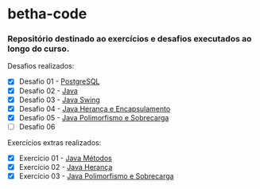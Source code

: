 # betha-code

### Repositório destinado ao exercícios e desafios executados ao longo do curso.


Desafios realizados:
- [X] Desafio 01 - [PostgreSQL](https://github.com/tjulioh/betha-code/blob/main/desafio/1/)
- [X] Desafio 02 - [Java](https://github.com/tjulioh/betha-code/blob/main/desafio/2/)
- [X] Desafio 03 - [Java Swing](https://github.com/tjulioh/betha-code/blob/main/desafio/3/)
- [X] Desafio 04 - [Java Herança e Encapsulamento](https://github.com/tjulioh/betha-code/blob/main/desafio/4/)
- [X] Desafio 05 - [Java Polimorfismo e Sobrecarga](https://github.com/tjulioh/betha-code/blob/main/desafio/5/)
- [ ] Desafio 06

Exercícios extras realizados:
- [X] Exercício 01 - [Java Métodos](https://github.com/tjulioh/betha-code/blob/main/extra/1/)
- [X] Exercício 02 - [Java Herança](https://github.com/tjulioh/betha-code/blob/main/extra/2/)
- [X] Exercício 03 - [Java Polimorfismo e Sobrecarga](https://github.com/tjulioh/betha-code/blob/main/extra/3/)
